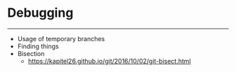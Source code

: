 # Debugging


---


 * Usage of temporary branches
 * Finding things
 * Bisection
   - https://kapitel26.github.io/git/2016/10/02/git-bisect.html
 